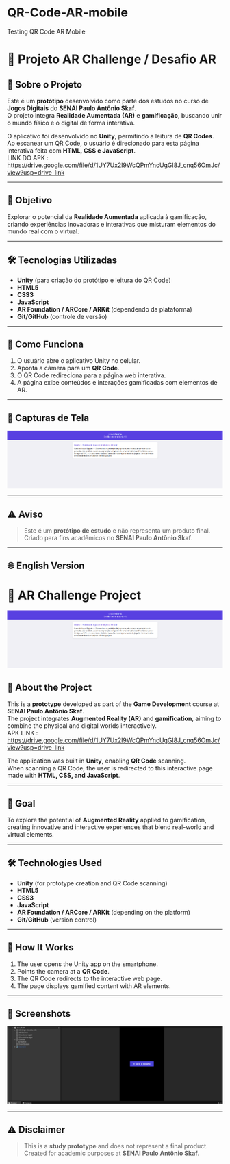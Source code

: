 # QR-Code-AR-mobile
Testing QR Code AR Mobile

# 📌 Projeto AR Challenge / Desafio AR

## 📖 Sobre o Projeto
Este é um **protótipo** desenvolvido como parte dos estudos no curso de **Jogos Digitais** do **SENAI Paulo Antônio Skaf**.  
O projeto integra **Realidade Aumentada (AR)** e **gamificação**, buscando unir o mundo físico e o digital de forma interativa.

O aplicativo foi desenvolvido no **Unity**, permitindo a leitura de **QR Codes**.  
Ao escanear um QR Code, o usuário é direcionado para esta página interativa feita com **HTML, CSS e JavaScript**. <BR>
LINK DO APK : https://drive.google.com/file/d/1UY7Ux2l9WcQPmYncUgGl8J_cnq56OmJc/view?usp=drive_link

---

## 🎯 Objetivo
Explorar o potencial da **Realidade Aumentada** aplicada à gamificação, criando experiências inovadoras e interativas que misturam elementos do mundo real com o virtual.

---

## 🛠 Tecnologias Utilizadas
- **Unity** (para criação do protótipo e leitura do QR Code)
- **HTML5**
- **CSS3**
- **JavaScript**
- **AR Foundation / ARCore / ARKit** (dependendo da plataforma)
- **Git/GitHub** (controle de versão)

---

## 🚀 Como Funciona
1. O usuário abre o aplicativo Unity no celular.
2. Aponta a câmera para um **QR Code**.
3. O QR Code redireciona para a página web interativa.
4. A página exibe conteúdos e interações gamificadas com elementos de AR.

---

## 📸 Capturas de Tela
![Screenshot do Projeto](https://github.com/leticiamaca/QR-Code-AR-mobile/blob/main/AR%20challenges.png)

---

## ⚠ Aviso
> Este é um **protótipo de estudo** e não representa um produto final.  
> Criado para fins acadêmicos no **SENAI Paulo Antônio Skaf**.

---

## 🌐 English Version

# 📌 AR Challenge Project

![Project Screenshot](https://github.com/leticiamaca/QR-Code-AR-mobile/blob/main/AR%20challenges.png)

## 📖 About the Project
This is a **prototype** developed as part of the **Game Development** course at **SENAI Paulo Antônio Skaf**.  
The project integrates **Augmented Reality (AR)** and **gamification**, aiming to combine the physical and digital worlds interactively.
<BR>
APK LINK : https://drive.google.com/file/d/1UY7Ux2l9WcQPmYncUgGl8J_cnq56OmJc/view?usp=drive_link

The application was built in **Unity**, enabling **QR Code** scanning.  
When scanning a QR Code, the user is redirected to this interactive page made with **HTML, CSS, and JavaScript**.

---

## 🎯 Goal
To explore the potential of **Augmented Reality** applied to gamification, creating innovative and interactive experiences that blend real-world and virtual elements.

---

## 🛠 Technologies Used
- **Unity** (for prototype creation and QR Code scanning)
- **HTML5**
- **CSS3**
- **JavaScript**
- **AR Foundation / ARCore / ARKit** (depending on the platform)
- **Git/GitHub** (version control)

---

## 🚀 How It Works
1. The user opens the Unity app on the smartphone.
2. Points the camera at a **QR Code**.
3. The QR Code redirects to the interactive web page.
4. The page displays gamified content with AR elements.

---

## 📸 Screenshots
![Project Screenshot](https://github.com/leticiamaca/QR-Code-AR-mobile/blob/main/Unity-process.png)

---

## ⚠ Disclaimer
> This is a **study prototype** and does not represent a final product.  
> Created for academic purposes at **SENAI Paulo Antônio Skaf**.
